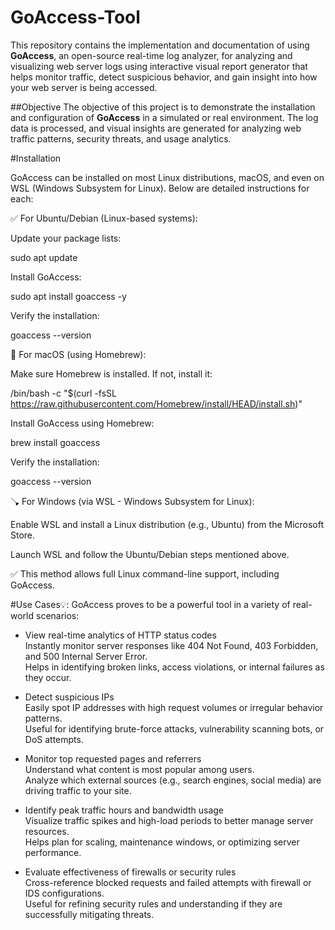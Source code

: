 # GoAccess-Tool
This repository contains the implementation and documentation of using **GoAccess**, an open-source real-time log analyzer, for analyzing and visualizing web server logs using interactive visual report generator that helps monitor traffic, detect suspicious behavior, and gain insight into how your web server is being accessed.

##Objective
The objective of this project is to demonstrate the installation and configuration of **GoAccess** in a simulated or real environment. The log data is processed, and visual insights are generated for analyzing web traffic patterns, security threats, and usage analytics.

#Installation

GoAccess can be installed on most Linux distributions, macOS, and even on WSL (Windows Subsystem for Linux). Below are detailed instructions for each:

✅ For Ubuntu/Debian (Linux-based systems):

Update your package lists:

sudo apt update

Install GoAccess:

sudo apt install goaccess -y

Verify the installation:

goaccess --version

🍎 For macOS (using Homebrew):

Make sure Homebrew is installed. If not, install it:

/bin/bash -c "$(curl -fsSL https://raw.githubusercontent.com/Homebrew/install/HEAD/install.sh)"

Install GoAccess using Homebrew:

brew install goaccess

Verify the installation:

goaccess --version

🪠 For Windows (via WSL - Windows Subsystem for Linux):

Enable WSL and install a Linux distribution (e.g., Ubuntu) from the Microsoft Store.

Launch WSL and follow the Ubuntu/Debian steps mentioned above.

✅ This method allows full Linux command-line support, including GoAccess.


#Use Cases💡:
GoAccess proves to be a powerful tool in a variety of real-world scenarios:

- View real-time analytics of HTTP status codes  
  Instantly monitor server responses like 404 Not Found, 403 Forbidden, and 500 Internal Server Error.  
  Helps in identifying broken links, access violations, or internal failures as they occur.

- Detect suspicious IPs  
  Easily spot IP addresses with high request volumes or irregular behavior patterns.  
  Useful for identifying brute-force attacks, vulnerability scanning bots, or DoS attempts.

- Monitor top requested pages and referrers  
  Understand what content is most popular among users.  
  Analyze which external sources (e.g., search engines, social media) are driving traffic to your site.

- Identify peak traffic hours and bandwidth usage  
  Visualize traffic spikes and high-load periods to better manage server resources.  
  Helps plan for scaling, maintenance windows, or optimizing server performance.

- Evaluate effectiveness of firewalls or security rules  
  Cross-reference blocked requests and failed attempts with firewall or IDS configurations.  
  Useful for refining security rules and understanding if they are successfully mitigating threats.

